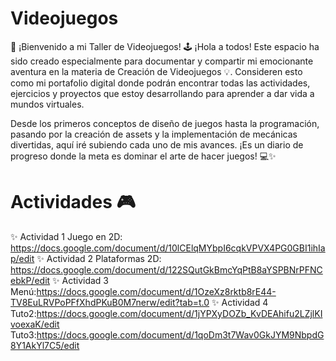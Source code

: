 # Videojuegos

🚀 ¡Bienvenido a mi Taller de Videojuegos! 🕹️
¡Hola a todos! Este espacio ha sido creado especialmente para documentar y compartir mi emocionante aventura en la materia de Creación de Videojuegos 💡. Consideren esto como mi portafolio digital donde podrán encontrar todas las actividades, ejercicios y proyectos que estoy desarrollando para aprender a dar vida a mundos virtuales.

Desde los primeros conceptos de diseño de juegos hasta la programación, pasando por la creación de assets y la implementación de mecánicas divertidas, aquí iré subiendo cada uno de mis avances. ¡Es un diario de progreso donde la meta es dominar el arte de hacer juegos! 💻✨

# Actividades 🎮 

✨ Actividad 1 Juego en 2D: https://docs.google.com/document/d/10lCElqMYbpI6cqkVPVX4PG0GBI1ihIap/edit
✨ Actividad 2 Plataformas 2D: https://docs.google.com/document/d/122SQutGkBmcYqPtB8aYSPBNrPFNCebkP/edit
✨ Actividad 3 Menú:https://docs.google.com/document/d/1OzeXz8rktb8rE44-TV8EuLRVPoPFfXhdPKuB0M7nerw/edit?tab=t.0
✨ Actividad 4 Tuto2:https://docs.google.com/document/d/1jYPXyDOZb_KvDEAhifu2LZjlKIvoexaK/edit
 Tuto3:https://docs.google.com/document/d/1qoDm3t7Wav0GkJYM9NbpdG8Y1AkYl7C5/edit
 




